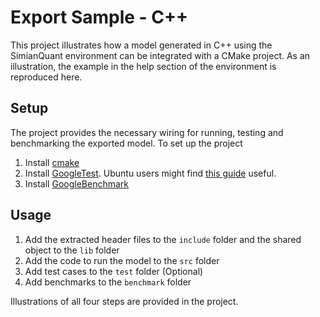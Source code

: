 Export Sample - C++
===

This project illustrates how a model generated in C++ using the SimianQuant environment can be integrated with a CMake project. As an illustration, the example in the help section of the environment is reproduced here. 

## Setup

The project provides the necessary wiring for running, testing and benchmarking the exported model. To set up the project

1. Install [cmake](https://cmake.org/install/)
1. Install [GoogleTest](https://github.com/google/googletest). Ubuntu users might find [this guide](https://stackoverflow.com/questions/24295876/cmake-cannot-find-googletest-required-library-in-ubuntu) useful. 
1. Install [GoogleBenchmark](https://github.com/google/benchmark#installation)

## Usage

1. Add the extracted header files to the `include` folder and the shared object to the `lib` folder
1. Add the code to run the model to the `src` folder
1. Add test cases to the `test` folder (Optional)
1. Add benchmarks to the `benchmark` folder

Illustrations of all four steps are provided in the project. 